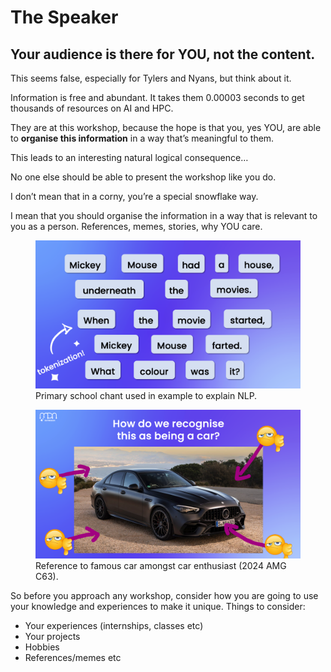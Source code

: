 # The Speaker

## Your audience is there for YOU, not the content.

This seems false, especially for Tylers and Nyans, but think about it.

Information is free and abundant. It takes them 0.00003 seconds to get thousands of resources on AI and HPC.

They are at this workshop, because the hope is that you, yes YOU, are able to **organise this information** in a way that’s meaningful to them. 

This leads to an interesting natural logical consequence…

No one else should be able to present the workshop like you do.

I don’t mean that in a corny, you’re a special snowflake way. 

I mean that you should organise the information in a way that is relevant to you as a person. References, memes, stories, why YOU care.

<figure>
  <img src="./images/speaker1.png" alt="Audience">
  <figcaption>Primary school chant used in example to explain NLP.</figcaption>
</figure>

<figure>
  <img src="./images/speaker2.png" alt="Audience">
  <figcaption>Reference to famous car amongst car enthusiast (2024 AMG C63).</figcaption>
</figure>

So before you approach any workshop, consider how you are going to use your knowledge and experiences to make it unique. Things to consider:

- Your experiences (internships, classes etc)
- Your projects
- Hobbies
- References/memes etc